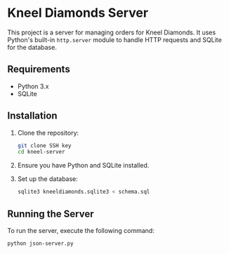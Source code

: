 # Kneel Diamonds Server

This project is a server for managing orders for Kneel Diamonds. It uses Python's built-in `http.server` module to handle HTTP requests and SQLite for the database.

## Requirements

- Python 3.x
- SQLite

## Installation

1. Clone the repository:

    ```sh
    git clone SSH key
    cd kneel-server
    ```

2. Ensure you have Python and SQLite installed.

3. Set up the database:

    ```sh
    sqlite3 kneeldiamonds.sqlite3 < schema.sql
    ```

## Running the Server

To run the server, execute the following command:

```sh
python json-server.py
